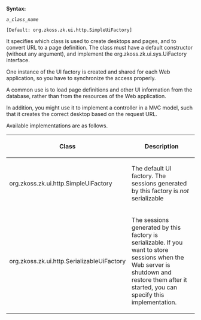 **Syntax:**

<ui-factory-class>*`a_class_name`*</ui-factory-class>

`[Default: `<javadoc>`org.zkoss.zk.ui.http.SimpleUiFactory`</javadoc>`]`

It specifies which class is used to create desktops and pages, and to
convert URL to a page definition. The class must have a default
constructor (without any argument), and implement the
<javadoc type="interface">org.zkoss.zk.ui.sys.UiFactory</javadoc>
interface.

One instance of the UI factory is created and shared for each Web
application, so you have to synchronize the access properly.

A common use is to load page definitions and other UI information from
the database, rather than from the resources of the Web application.

In addition, you might use it to implement a controller in a MVC model,
such that it creates the correct desktop based on the request URL.

Available implementations are as follows.

<table>
<thead>
<tr class="header">
<th><center>
<p>Class</p>
</center></th>
<th><center>
<p>Description</p>
</center></th>
</tr>
</thead>
<tbody>
<tr class="odd">
<td><p><javadoc>org.zkoss.zk.ui.http.SimpleUiFactory</javadoc></p></td>
<td><p>The default UI factory. The sessions generated by this factory is
<em>not</em> serializable</p></td>
</tr>
<tr class="even">
<td><p><javadoc>org.zkoss.zk.ui.http.SerializableUiFactory</javadoc></p></td>
<td><p>The sessions generated by this factory is serializable. If you
want to store sessions when the Web server is shutdown and restore them
after it started, you can specify this implementation.</p></td>
</tr>
</tbody>
</table>


